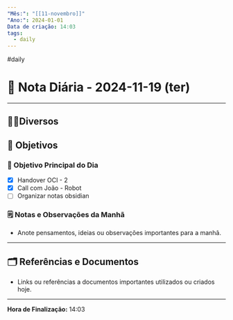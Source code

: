 ```yaml
---
"Mês:": "[[11-novembro]]"
"Ano:": 2024-01-01
Data de criação: 14:03
tags:
  - daily
---
```

#daily
# 📅 Nota Diária - 2024-11-19 (ter)
---
## 🤝🏻Diversos

## 🌄 Objetivos
### 🎯 Objetivo Principal do Dia
- [x] Handover OCI - 2
- [x] Call com João - Robot
- [ ] Organizar notas obsidian 

### 🗒️ Notas e Observações da Manhã
- Anote pensamentos, ideias ou observações importantes para a manhã.
---
## 🗂️ Referências e Documentos
- Links ou referências a documentos importantes utilizados ou criados hoje.

---

**Hora de Finalização:** 14:03
